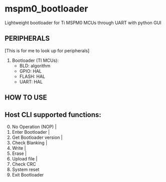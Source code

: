 # mspm0_bootloader
Lightweight bootloader for Ti MSPM0 MCUs through UART with python GUI

## PERIPHERALS
[This is for me to look up for peripherals]

1. Bootloader (TI MCUs):
   - BLD: algorithm
   - GPIO: HAL
   - FLASH: HAL
   - UART: HAL

## HOW TO USE
Host CLI supported functions:
   ----------------------------------------
0. No Operation (NOP)         |
1. Enter Bootloader           |
2. Get Bootloader version     |   
3. Check Blanking             |
4. Write                      |
5. Erase                      |
6. Upload file                |   
7. Check CRC
8. System reset
9.  Exit Bootloader

